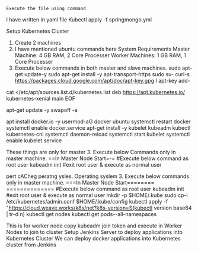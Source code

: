 	Execute the file using command 
I have written in yaml file
Kubectl apply -f springmongo.yml




Setup Kubernetes Cluster
1.	Create 2  machines
2.	I have mentioned ubuntu commands here
System Requirements
Master Machine: 4 GB RAM, 2 Core Processer
Worker Machines: 1 GB RAM, 1 Core Processer
2. Execute below commands in both master and slave machines.
sudo apt-get update-y
sudo apt-get install -y apt-transport-https
sudo su-
curl-s https://packages.cloud.google.com/apt/doc/apt-key.gpg I apt-key add-




cat <<EOF >/etc/apt/sources.list.d/kubernetes.list
deb https://apt.kubernetes.io/ kubernetes-xenial main
EOF
  
  


apt-get update -y
swapoff -a




apt install docker.io -y
usermod-aG docker ubuntu
systemctl restart docker
systemctl enable docker.service
apt-get install -y kubelet kubeadm kubectl kubernetes-cni
systemctl daemon-reload
systemctl start kubelet
systemctl enable kubelet.service




These things are only for master
3. Execute below Commands only in master machine.
==In Master Node Start=-=
#Execute below command as root user
kubeadm init
#exit root user & execute as normal user




pert cACheg peratng ysles. Operating syslem
3. Execute below commands only in master machine.
===In Master Node Start======== ==============
#Execute below command as root user
kubeadm init
#exit root user & execute as normal user
mkdir -p $HOME/.kube
sudo cp-i /etc/kubernetes/admin.conf $HOME/.kube/config
kubectl apply -f "https://cloud.weave.works/k8s/net?k8s-version=S(kubectl version
base64 | tr-d n)
kubectl get nodes
kubectl get pods--all-namespaces




This is for worker node
copy kubeadm join token and execute in Worker Nodes to join to cluster
Setup Jenkins Server to deploy applications into Kubernetes Cluster
We can deploy docker applications into Kubernetes cluster from Jenkins








